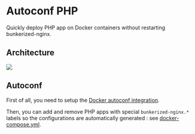 # Autoconf PHP

Quickly deploy PHP app on Docker containers without restarting bunkerized-nginx.

## Architecture

<img src="https://github.com/bunkerity/bunkerized-nginx/blob/dev/examples/autoconf-php/architecture.png?raw=true" />

## Autoconf

First of all, you need to setup the [Docker autoconf integration](https://bunkerized-nginx.readthedocs.io/en/latest/integrations.html#docker-autoconf).

Then, you can add and remove PHP apps with special `bunkerized-nginx.*` labels so the configurations are automatically generated : see [docker-compose.yml](https://github.com/bunkerity/bunkerized-nginx/blob/master/examples/autoconf-php/docker-compose.yml).
